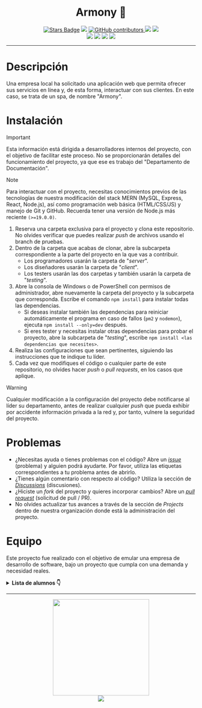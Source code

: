 <h1 align="center"> Armony 🌿</h1>
<div align="center" style="margin:0;">
  <a href="https://github.com/createchsoftware/armony/stargazers"><img src="https://img.shields.io/github/stars/createchsoftware/armony?style=for-the-badge" alt="Stars Badge"/></a>
  <a href="https://github.com/createchsoftware/armony/blob/main/README.md"><img src="https://img.shields.io/github/license/createchsoftware/armony?style=for-the-badge"></a>
  <a href="https://github.com/createchsoftware/armony/graphs/contributors"><img alt="GitHub contributors" src="https://img.shields.io/github/contributors/createchsoftware/armony?color=2b9348&style=for-the-badge">
  <a href="https://github.com/createchsoftware/armony/pulls"><img src="https://img.shields.io/github/issues-pr/createchsoftware/armony?style=for-the-badge"/></a>
  <a href="https://github.com/createchsoftware/armony/issues"><img src="https://img.shields.io/github/issues/createchsoftware/armony?style=for-the-badge"/></a>
<br>
    <img src="https://img.shields.io/badge/mysql-%2300f.svg?style=for-the-badge&logo=mysql&logoColor=white">
    <img src="https://img.shields.io/badge/express.js-%23404d59.svg?style=for-the-badge&logo=express&logoColor=%2361DAFB">
    <img src="https://img.shields.io/badge/react-%2320232a.svg?style=for-the-badge&logo=react&logoColor=%2361DAFB">
    <img src="https://img.shields.io/badge/node.js-6DA55F?style=for-the-badge&logo=node.js&logoColor=white">
</div>
<hr>

# Descripción
Una empresa local ha solicitado una aplicación web que permita ofrecer sus servicios en línea y, de esta forma, interactuar con sus clientes. En este caso, se trata de un spa, de nombre "Armony".

# Instalación
> [!IMPORTANT]  
> Esta información está dirigida a desarrolladores internos del proyecto, con el objetivo de facilitar este proceso. No se proporcionarán detalles del funcionamiento del proyecto, ya que ese es trabajo del "Departamento de Documentación".

> [!NOTE]  
> Para interactuar con el proyecto, necesitas conocimientos previos de las tecnologías de nuestra modificación del stack MERN (MySQL, Express, React, Node.js), así como programación web básica (HTML/CSS/JS) y manejo de Git y GitHub. Recuerda tener una versión de Node.js más reciente `(>=19.0.0)`.

1. Reserva una carpeta exclusiva para el proyecto y clona este repositorio. No olvides verificar que puedes realizar *push* de archivos usando el branch de pruebas.
2. Dentro de la carpeta que acabas de clonar, abre la subcarpeta correspondiente a la parte del proyecto en la que vas a contribuir.
   - Los programadores usarán la carpeta de "*server*".
   - Los diseñadores usarán la carpeta de "*client*".
   - Los testers usarán las dos carpetas y también usarán la carpeta de "*testing*".
3. Abre la consola de Windows o de PowerShell con permisos de administrador, abre nuevamente la carpeta del proyecto y la subcarpeta que corresponda. Escribe el comando `npm install` para instalar todas las dependencias.
   - Si deseas instalar también las dependencias para reiniciar automáticamente el programa en caso de fallos (`pm2` y `nodemon`), ejecuta `npm install --only=dev` después.
   - Si eres tester y necesitas instalar otras dependencias para probar el proyecto, abre la subcarpeta de "*testing*", escribe `npm install <las dependencias que necesites>`.
4. Realiza las configuraciones que sean pertinentes, siguiendo las instrucciones que te indique tu líder.
5. Cada vez que modifiques el código o cualquier parte de este repositorio, no olvides hacer *push* o *pull requests*, en los casos que aplique.

> [!WARNING]  
> Cualquier modificación a la configuración del proyecto debe notificarse al líder su departamento, antes de realizar cualquier *push* que pueda exhibir por accidente información privada a la red y, por tanto, vulnere la seguridad del proyecto.

# Problemas
- ¿Necesitas ayuda o tienes problemas con el código? Abre un <a href="https://github.com/createchsoftware/armony/issues">*issue*</a> (problema) y alguien podrá ayudarte. Por favor, utiliza las etiquetas correspondientes a tu problema antes de abrirlo.
- ¿Tienes algún comentario con respecto al código? Utiliza la sección de <a href="https://github.com/orgs/createchsoftware/discussions">*Discussions*</a> (discusiones).
- ¿Hiciste un *fork* del proyecto y quieres incorporar cambios? Abre un <a href="https://github.com/createchsoftware/armony/pulls">*pull request*</a> (solicitud de pull / PR).
- No olvides actualizar tus avances a través de la sección de *Projects* dentro de nuestra organización donde está la administración del proyecto.

# Equipo
Este proyecto fue realizado con el objetivo de emular una empresa de desarrollo de software, bajo un proyecto que cumpla con una demanda y necesidad reales.

<details> <summary><b>Lista de alumnos 👇</b></summary>
<i>Profesora: Corina Araceli Ortíz Pérez</i>

| Nombre | Departamento |
| ------------- | ------------- |
| Héctor Álvarez | Diseño |
| Marco Araujo | Quality Assurance (Q.A.) |
| Armando Armendariz | Testing |
| Brandon Badillo | Testing |
| Alessandra Barajas | Diseño |
| Andrea Belman | Análisis |
| Javier Contreras | Testing |
| William Diez | Diseño |
| Cristian Echeverría | Diseño |
| Antonio Esparza | Testing (Líder) |
| Fernanda García | Líder de proyecto |
| Jahaziel Gerardo | Capacitación e implementación |
| Cristian Gutiérrez | Programación |
| Adolfo Hernández | Marketing |
| Jorge López | Programación |
| Nicole Lugo | Programación |
| Jaime Rangel | Análisis |
| Fernanda Rodríguez | Diseño (Líder) |
| Jorge Rosales | Programación |
| Yahir Saavedra | Programación (Líder) |
| Jesús Sánchez | Marketing |
| Julian Sandoval | Programación |
| Adrián Santelis | Programación |
| Karim Soto | Programación |
| Ian Valenzuela | Administrador de proyecto |
| Juan Valverde | Análisis (Líder) |
</details>
<hr>
<div align="center" style="margin:0;">
<a href="http://www.itmexicali.edu.mx/"><img src="https://files.catbox.moe/6dgs0k.png" width="256px"><br></a>
<img src="https://readme-typing-svg.demolab.com?font=Montserrat&pause=250&color=0558F7&center=true&vCenter=true&multiline=true&random=false&width=510&height=80&lines=Instituto+Tecnol%C3%B3gico+de+Mexicali;La+tecnolog%C3%ADa+para+el+bien+de+la+humanidad"/></a>
</div>